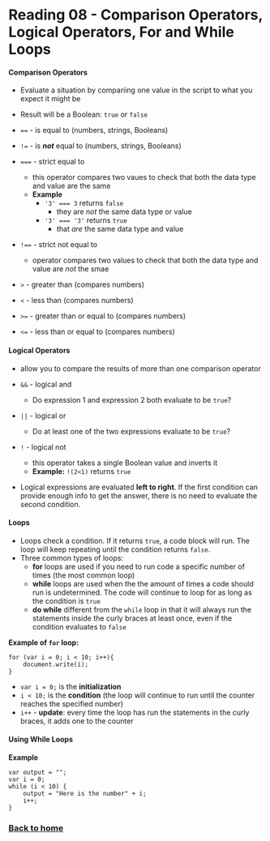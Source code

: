 # Reading 08 - Comparison Operators, Logical Operators, For and While Loops

#### **Comparison Operators**

* Evaluate a situation by compariing one value in the script to what you expect it might be
* Result will be a Boolean: ```true``` or ```false```

* ```==``` - is equal to (numbers, strings, Booleans)
* ```!=``` - is __*not*__ equal to (numbers, strings, Booleans)
* ```===``` - strict equal to
    * this operator compares two vaues to check that both the data type and value are the same
    * **Example**
        * ```'3' === 3``` returns ```false```
            - they are *not* the same data type or value
        * ```'3' === '3'``` returns ```true```
            - that *are* the same data type and value
* ```!==``` - strict not equal to
    * operator compares two values to check that both the data type and value are *not* the smae
* ```>``` - greater than (compares numbers)
* ```<``` - less than (compares numbers)
* ```>=``` - greater than or equal to (compares numbers)
* ```<=``` - less than or equal to (compares numbers)

#### **Logical Operators**

* allow you to compare the results of more than one comparison operator

* ```&&``` - logical and
    * Do expression 1 and expression 2 both evaluate to be ```true```?
* ```||``` - logical or
    * Do at least one of the two expressions evaluate to be ```true```?
* ```!``` - logical not
    * this operator takes a single Boolean value and inverts it
    * **Example:**
    ```!(2<1)``` returns ```true```

* Logical expressions are evaluated **left to right**. If the first condition can provide enough info to get the answer, there is no need to evaluate the second condition.

#### **Loops**

* Loops check a condition. If it returns ```true```, a code block will run. The loop will keep repeating until the condition returns ```false```.
* Three common types of loops:
    - **for** loops are used if you need to run code a specific number of times (the most common loop)
    - **while** loops are used when the the amount of times a code should run is undetermined. The code will continue to loop for as long as the condition is ```true```
    - **do while** different from the ```while``` loop in that it will always run the statements inside the curly braces at least once, even if the condition evaluates to ```false```

**Example of ```for``` loop:**

```
for (var i = 0; i < 10; i++){
    document.write(i);
}
```
* ```var i = 0;``` is the **initialization**
* ```i < 10;``` is the **condition** (the loop will continue to run until the counter reaches the specified number)
* ```i++``` - **update**: every time the loop has run the statements in the curly braces, it adds one to the counter

#### Using While Loops

**Example**

```
var output = "";
var i = 0;
while (i < 10) {
    output = "Here is the number" + i;
    i++;
}
```

### [Back to home](https://dcalhoun286.github.io/reading-notes/)